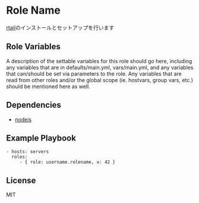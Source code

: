 Role Name
=========

[rtail](http://rtail.org/)のインストールとセットアップを行います

Role Variables
--------------

A description of the settable variables for this role should go here, including any variables that are in defaults/main.yml, vars/main.yml, and any variables that can/should be set via parameters to the role. Any variables that are read from other roles and/or the global scope (ie. hostvars, group vars, etc.) should be mentioned here as well.

Dependencies
------------

* [nodejs](https://github.com/wate/ansible-role-nodejs)

Example Playbook
----------------

    - hosts: servers
      roles:
         - { role: username.rolename, x: 42 }

License
-------

MIT
